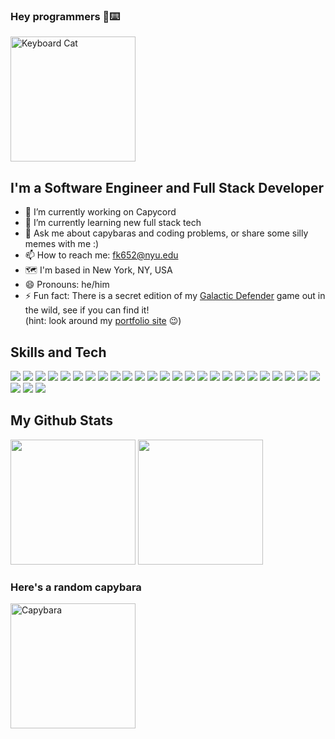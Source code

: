 ### Hey programmers 👋⌨️

<img src="https://github.com/fk652/fk652/assets/43799922/95b816ba-bb44-470f-9ba9-9dadc1fdfd37" alt="Keyboard Cat" height="200">

## I'm a Software Engineer and Full Stack Developer 

- 🔭 I’m currently working on Capycord
- 🌱 I’m currently learning new full stack tech
- 💬 Ask me about capybaras and coding problems, or share some silly memes with me :)
- 📫 How to reach me: fk652@nyu.edu
- 🗺️ I'm based in New York, NY, USA
- 😄 Pronouns: he/him
- ⚡ Fun fact: There is a secret edition of my [Galactic Defender](https://fk652.github.io/Galactic-Defender/) game out in the wild, see if you can find it!  
(hint: look around my [portfolio site](https://fahim-khan.com/) 😉)

## Skills and Tech

<p>
  <img src="https://img.shields.io/badge/React-20232A?style=for-the-badge&logo=react&logoColor=61DAFB">
  <img src="https://img.shields.io/badge/Redux-593D88?style=for-the-badge&logo=redux&logoColor=white">
  <img src="https://img.shields.io/badge/Ruby_on_Rails-CC0000?style=for-the-badge&logo=ruby-on-rails&logoColor=white">
  <img src="https://img.shields.io/badge/Ruby-CC342D?style=for-the-badge&logo=ruby&logoColor=white">
  <img src="https://img.shields.io/badge/JavaScript-323330?style=for-the-badge&logo=javascript&logoColor=F7DF1E">
  <img src="https://img.shields.io/badge/HTML5-E34F26?style=for-the-badge&logo=html5&logoColor=white">
  <img src="https://img.shields.io/badge/CSS3-1572B6?style=for-the-badge&logo=css3&logoColor=white">
  <img src="https://img.shields.io/badge/Go-00ADD8?style=for-the-badge&logo=go&logoColor=white">
  <img src="https://img.shields.io/badge/Python-FFD43B?style=for-the-badge&logo=python&logoColor=blue">
  <img src="https://img.shields.io/badge/Amazon_AWS-FF9900?style=for-the-badge&logo=amazonaws&logoColor=white">
  <img src="https://img.shields.io/badge/Sass-CC6699?style=for-the-badge&logo=sass&logoColor=white">
  <img src="https://img.shields.io/badge/redis-%23DD0031.svg?&style=for-the-badge&logo=redis&logoColor=white">
  <img src="https://img.shields.io/badge/PostgreSQL-316192?style=for-the-badge&logo=postgresql&logoColor=white">
  <img src="https://img.shields.io/badge/MongoDB-4EA94B?style=for-the-badge&logo=mongodb&logoColor=white">
  <img src="https://img.shields.io/badge/Node.js-339933?style=for-the-badge&logo=nodedotjs&logoColor=white">
  <img src="https://img.shields.io/badge/Express.js-000000?style=for-the-badge&logo=express&logoColor=white">
  <img src="https://img.shields.io/badge/VSCode-0078D4?style=for-the-badge&logo=visual%20studio%20code&logoColor=white">
  <img src="https://img.shields.io/badge/MySQL-005C84?style=for-the-badge&logo=mysql&logoColor=white">
  <img src="https://img.shields.io/badge/Babel-F9DC3E?style=for-the-badge&logo=babel&logoColor=white">
  <img src="https://img.shields.io/badge/PHP-777BB4?style=for-the-badge&logo=php&logoColor=white">
  <img src="https://img.shields.io/badge/Pandas-2C2D72?style=for-the-badge&logo=pandas&logoColor=whit">
  <img src="https://img.shields.io/badge/Numpy-777BB4?style=for-the-badge&logo=numpy&logoColor=white">
  <img src="https://img.shields.io/badge/Jupyter-F37626.svg?&style=for-the-badge&logo=Jupyter&logoColor=white">
  <img src="https://img.shields.io/badge/C%2B%2B-00599C?style=for-the-badge&logo=c%2B%2B&logoColor=white">
  <img src="https://img.shields.io/badge/Webpack-8DD6F9?style=for-the-badge&logo=Webpack&logoColor=whit">
  <img src="https://img.shields.io/badge/Shell_Script-121011?style=for-the-badge&logo=gnu-bash&logoColor=white">
  <img src="https://img.shields.io/badge/Postman-FF6C37?style=for-the-badge&logo=Postman&logoColor=white">
  <img src="https://img.shields.io/badge/npm-CB3837?style=for-the-badge&logo=npm&logoColor=white">
</p>

## My Github Stats

<p>
  <img src="https://github-readme-stats.vercel.app/api?username=fk652&show_icons=true&theme=github_dark_dimmed&count_private=true&hide_rank=true&hide_title=true" height="200">
  <img src="https://github-readme-stats.vercel.app/api/top-langs/?username=fk652&hide_progress=true&langs_count=6&theme=github_dark_dimmed&hide=php,scss,less,c,jupyter%20notebook" height="200">
</p>

### Here's a random capybara

<img src="https://github.com/fk652/fk652/assets/43799922/a616f268-623f-4be8-8ae3-bfd0676d248b" alt="Capybara" height="200">
